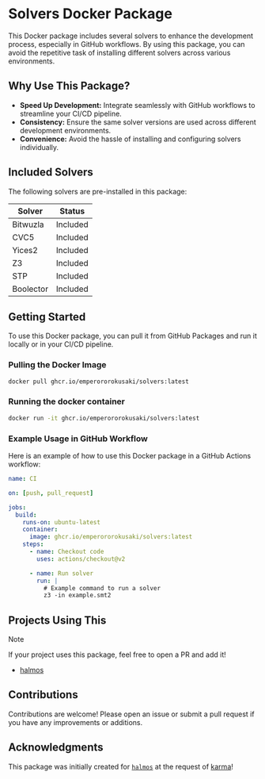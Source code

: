 # Solvers Docker Package

This Docker package includes several solvers to enhance the development process, especially in GitHub workflows. By using this package, you can avoid the repetitive task of installing different solvers across various environments.

## Why Use This Package?

- **Speed Up Development:** Integrate seamlessly with GitHub workflows to streamline your CI/CD pipeline.
- **Consistency:** Ensure the same solver versions are used across different development environments.
- **Convenience:** Avoid the hassle of installing and configuring solvers individually.

## Included Solvers

The following solvers are pre-installed in this package:

| Solver    | Status   |
|-----------|----------|
| Bitwuzla  | Included |
| CVC5      | Included |
| Yices2    | Included |
| Z3        | Included |
| STP       | Included |
| Boolector | Included |

## Getting Started

To use this Docker package, you can pull it from GitHub Packages and run it locally or in your CI/CD pipeline.

### Pulling the Docker Image

```bash
docker pull ghcr.io/emperororokusaki/solvers:latest
```

### Running the docker container

```bash
docker run -it ghcr.io/emperororokusaki/solvers:latest
```

### Example Usage in GitHub Workflow

Here is an example of how to use this Docker package in a GitHub Actions workflow:

```yaml
name: CI

on: [push, pull_request]

jobs:
  build:
    runs-on: ubuntu-latest
    container:
      image: ghcr.io/emperororokusaki/solvers:latest
    steps:
      - name: Checkout code
        uses: actions/checkout@v2

      - name: Run solver
        run: |
          # Example command to run a solver
          z3 -in example.smt2
```

## Projects Using This

> [!Note]
> If your project uses this package, feel free to open a PR and add it!

- [halmos](https://github.com/a16z/halmos)

## Contributions

Contributions are welcome! Please open an issue or submit a pull request if you have any improvements or additions.

## Acknowledgments

This package was initially created for [`halmos`](https://github.com/a16z/halmos) at the request of [karma](https://twitter.com/0xkarmacoma)!